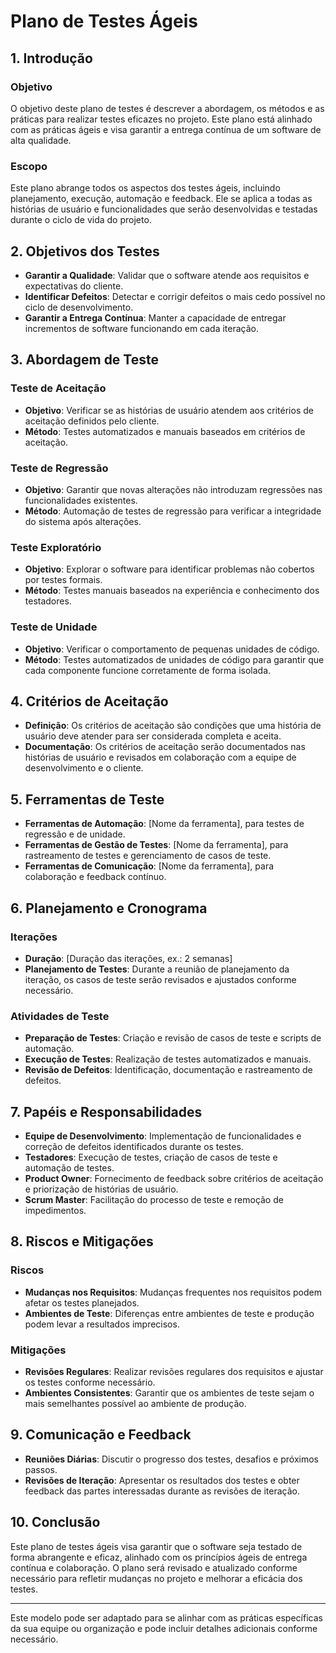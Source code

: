 # Plano de Testes Ágeis

## 1. Introdução

### Objetivo
O objetivo deste plano de testes é descrever a abordagem, os métodos e as práticas para realizar testes eficazes no projeto. Este plano está alinhado com as práticas ágeis e visa garantir a entrega contínua de um software de alta qualidade.

### Escopo
Este plano abrange todos os aspectos dos testes ágeis, incluindo planejamento, execução, automação e feedback. Ele se aplica a todas as histórias de usuário e funcionalidades que serão desenvolvidas e testadas durante o ciclo de vida do projeto.

## 2. Objetivos dos Testes

- **Garantir a Qualidade**: Validar que o software atende aos requisitos e expectativas do cliente.
- **Identificar Defeitos**: Detectar e corrigir defeitos o mais cedo possível no ciclo de desenvolvimento.
- **Garantir a Entrega Contínua**: Manter a capacidade de entregar incrementos de software funcionando em cada iteração.

## 3. Abordagem de Teste

### Teste de Aceitação
- **Objetivo**: Verificar se as histórias de usuário atendem aos critérios de aceitação definidos pelo cliente.
- **Método**: Testes automatizados e manuais baseados em critérios de aceitação.

### Teste de Regressão
- **Objetivo**: Garantir que novas alterações não introduzam regressões nas funcionalidades existentes.
- **Método**: Automação de testes de regressão para verificar a integridade do sistema após alterações.

### Teste Exploratório
- **Objetivo**: Explorar o software para identificar problemas não cobertos por testes formais.
- **Método**: Testes manuais baseados na experiência e conhecimento dos testadores.

### Teste de Unidade
- **Objetivo**: Verificar o comportamento de pequenas unidades de código.
- **Método**: Testes automatizados de unidades de código para garantir que cada componente funcione corretamente de forma isolada.

## 4. Critérios de Aceitação

- **Definição**: Os critérios de aceitação são condições que uma história de usuário deve atender para ser considerada completa e aceita.
- **Documentação**: Os critérios de aceitação serão documentados nas histórias de usuário e revisados em colaboração com a equipe de desenvolvimento e o cliente.

## 5. Ferramentas de Teste

- **Ferramentas de Automação**: [Nome da ferramenta], para testes de regressão e de unidade.
- **Ferramentas de Gestão de Testes**: [Nome da ferramenta], para rastreamento de testes e gerenciamento de casos de teste.
- **Ferramentas de Comunicação**: [Nome da ferramenta], para colaboração e feedback contínuo.

## 6. Planejamento e Cronograma

### Iterações
- **Duração**: [Duração das iterações, ex.: 2 semanas]
- **Planejamento de Testes**: Durante a reunião de planejamento da iteração, os casos de teste serão revisados e ajustados conforme necessário.

### Atividades de Teste
- **Preparação de Testes**: Criação e revisão de casos de teste e scripts de automação.
- **Execução de Testes**: Realização de testes automatizados e manuais.
- **Revisão de Defeitos**: Identificação, documentação e rastreamento de defeitos.

## 7. Papéis e Responsabilidades

- **Equipe de Desenvolvimento**: Implementação de funcionalidades e correção de defeitos identificados durante os testes.
- **Testadores**: Execução de testes, criação de casos de teste e automação de testes.
- **Product Owner**: Fornecimento de feedback sobre critérios de aceitação e priorização de histórias de usuário.
- **Scrum Master**: Facilitação do processo de teste e remoção de impedimentos.

## 8. Riscos e Mitigações

### Riscos
- **Mudanças nos Requisitos**: Mudanças frequentes nos requisitos podem afetar os testes planejados.
- **Ambientes de Teste**: Diferenças entre ambientes de teste e produção podem levar a resultados imprecisos.

### Mitigações
- **Revisões Regulares**: Realizar revisões regulares dos requisitos e ajustar os testes conforme necessário.
- **Ambientes Consistentes**: Garantir que os ambientes de teste sejam o mais semelhantes possível ao ambiente de produção.

## 9. Comunicação e Feedback

- **Reuniões Diárias**: Discutir o progresso dos testes, desafios e próximos passos.
- **Revisões de Iteração**: Apresentar os resultados dos testes e obter feedback das partes interessadas durante as revisões de iteração.

## 10. Conclusão

Este plano de testes ágeis visa garantir que o software seja testado de forma abrangente e eficaz, alinhado com os princípios ágeis de entrega contínua e colaboração. O plano será revisado e atualizado conforme necessário para refletir mudanças no projeto e melhorar a eficácia dos testes.

---

Este modelo pode ser adaptado para se alinhar com as práticas específicas da sua equipe ou organização e pode incluir detalhes adicionais conforme necessário.